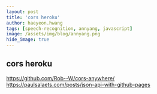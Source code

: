 ```yaml
---
layout: post
title: 'cors heroku' 
author: haeyeon.hwang
tags: [speech-recognition, annyang, javascript]
image: /assets/img/blog/annyang.png
hide_image: true
---
```


## **cors heroku**

https://github.com/Rob--W/cors-anywhere/
https://paulsalaets.com/posts/json-api-with-github-pages
